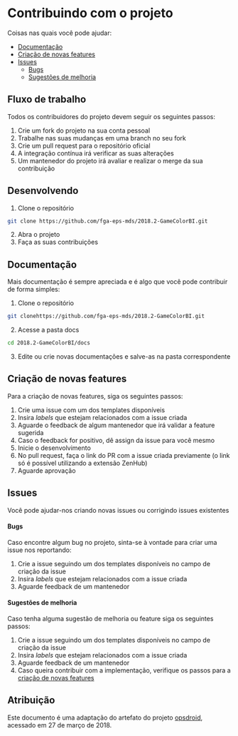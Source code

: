 # Contribuindo com o projeto

Coisas nas quais você pode ajudar:
 - [Documentação](#documentacao)
 - [Criação de novas features](#novas-features)
 - [Issues](#issues)
     - [Bugs](#bugs)
     - [Sugestões de melhoria](#sugestoes-de-melhoria)

## Fluxo de trabalho

Todos os contribuidores do projeto devem seguir os seguintes passos:

 1. Crie um fork do projeto na sua conta pessoal
 2. Trabalhe nas suas mudanças em uma branch no seu fork
 3. Crie um pull request para o repositório oficial
 4. A integração contínua irá verificar as suas alterações
 5. Um mantenedor do projeto irá avaliar e realizar o merge da sua contribuição

## Desenvolvendo

  1. Clone o repositório
  ```bash
  git clone https://github.com/fga-eps-mds/2018.2-GameColorBI.git
  ```
  2. Abra o projeto 
  3. Faça as suas contribuições

## Documentação

Mais documentação é sempre apreciada e é algo que você pode contribuir de forma simples:

  1. Clone o repositório
  ```bash
  git clonehttps://github.com/fga-eps-mds/2018.2-GameColorBI.git
  ```  
  2. Acesse a pasta docs
  ```bash
  cd 2018.2-GameColorBI/docs
  ```
  3. Edite ou crie novas documentações e salve-as na pasta correspondente

## Criação de novas features

Para a criação de novas features, siga os seguintes passos:

  1. Crie uma issue com um dos templates disponíveis
  2. Insira _labels_ que estejam relacionados com a issue criada
  3. Aguarde o feedback de algum mantenedor que irá validar a feature sugerida
  4. Caso o feedback for positivo, dê assign da issue para você mesmo
  5. Inicie o desenvolvimento
  6. No pull request, faça o link do PR com a issue criada previamente (o link só é possível utilizando a extensão ZenHub)
  7. Aguarde aprovação

## Issues

Você pode ajudar-nos criando novas issues ou corrigindo issues existentes

#### Bugs
Caso encontre algum bug no projeto, sinta-se à vontade para criar uma issue nos reportando:

  1. Crie a issue seguindo um dos templates disponíveis no campo de criação da issue
  2. Insira _labels_ que estejam relacionados com a issue criada
  3. Aguarde feedback de um mantenedor

#### Sugestões de melhoria
Caso tenha alguma sugestão de melhoria ou feature siga os seguintes passos:

  1. Crie a issue seguindo um dos templates disponíveis no campo de criação da issue
  2. Insira _labels_ que estejam relacionados com a issue criada
  3. Aguarde feedback de um mantenedor
  4. Caso queira contribuir com a implementação, verifique os passos para a [criação de novas features](#criacao-de-novas-features)

## Atribuição

Este documento é uma adaptação do artefato do projeto [opsdroid](https://github.com/opsdroid/opsdroid), acessado em 27 de março de 2018.
